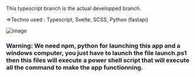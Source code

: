 This typescript branch is the actual developped branch.

=>Techno used : Typescript, Svelte, SCSS, Python (fastapi)



![image](https://github.com/user-attachments/assets/e77b3d43-750d-4808-81f8-f13fada079d6)



### Warning: We need npm, python for launching this app and a windows computer, you just have to launch the file launch.ps1 then this files will execute a power shell script that will execute all the command to make the app functionning.
